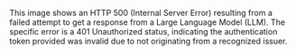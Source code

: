 This image shows an HTTP 500 (Internal Server Error) resulting from a failed attempt to get a response from a Large Language Model (LLM). The specific error is a 401 Unauthorized status, indicating the authentication token provided was invalid due to not originating from a recognized issuer.
